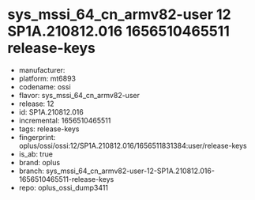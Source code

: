 # sys_mssi_64_cn_armv82-user 12 SP1A.210812.016 1656510465511 release-keys
- manufacturer: 
- platform: mt6893
- codename: ossi
- flavor: sys_mssi_64_cn_armv82-user
- release: 12
- id: SP1A.210812.016
- incremental: 1656510465511
- tags: release-keys
- fingerprint: oplus/ossi/ossi:12/SP1A.210812.016/1656511831384:user/release-keys
- is_ab: true
- brand: oplus
- branch: sys_mssi_64_cn_armv82-user-12-SP1A.210812.016-1656510465511-release-keys
- repo: oplus_ossi_dump3411
